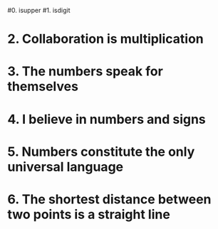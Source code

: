 #0. isupper
#1. isdigit
# 2. Collaboration is multiplication
# 3. The numbers speak for themselves
# 4. I believe in numbers and signs
# 5. Numbers constitute the only universal language
# 6. The shortest distance between two points is a straight line

